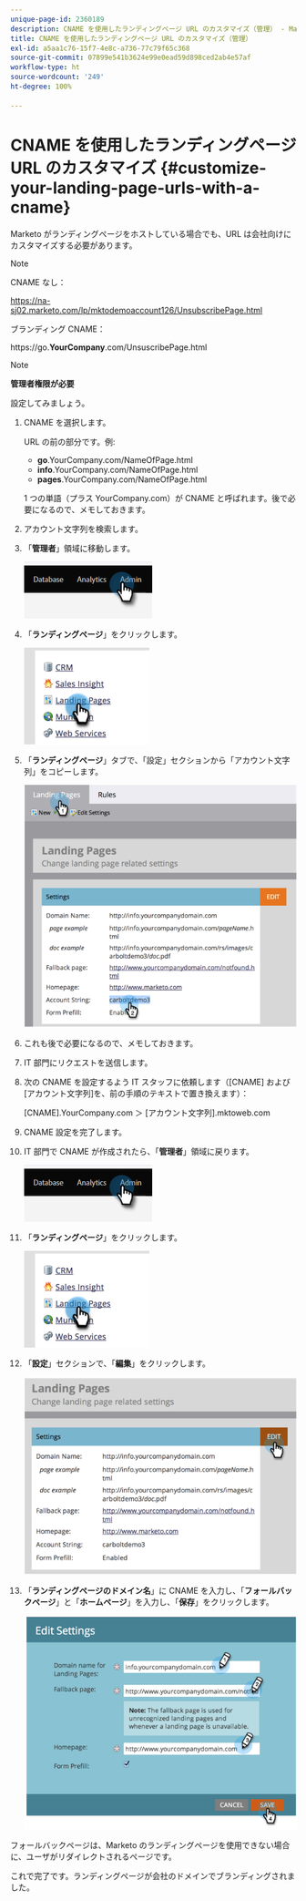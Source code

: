 ```yaml
---
unique-page-id: 2360189
description: CNAME を使用したランディングページ URL のカスタマイズ（管理） - Marketo ドキュメント - 製品ドキュメント
title: CNAME を使用したランディングページ URL のカスタマイズ（管理）
exl-id: a5aa1c76-15f7-4e8c-a736-77c79f65c368
source-git-commit: 07899e541b3624e99e0ead59d898ced2ab4e57af
workflow-type: ht
source-wordcount: '249'
ht-degree: 100%

---
```


# CNAME を使用したランディングページ URL のカスタマイズ  {#customize-your-landing-page-urls-with-a-cname}

Marketo がランディングページをホストしている場合でも、URL は会社向けにカスタマイズする必要があります。

>[!NOTE]
>
>CNAME なし：
>
>https://na-sj02.marketo.com/lp/mktodemoaccount126/UnsubscribePage.html
>
>ブランディング CNAME：
>
>https://go.**YourCompany**.com/UnsuscribePage.html

>[!NOTE]
>
>**管理者権限が必要**

設定してみましょう。

1. CNAME を選択します。

   URL の前の部分です。例:

   * **go**.YourCompany.com/NameOfPage.html
   * **info**.YourCompany.com/NameOfPage.html
   * **pages**.YourCompany.com/NameOfPage.html

   1 つの単語（プラス YourCompany.com）が CNAME と呼ばれます。後で必要になるので、メモしておきます。

1. アカウント文字列を検索します。

1. 「**管理者**」領域に移動します。

   ![](assets/customize-your-landing-page-urls-with-a-cname-1.png)

1. 「**ランディングページ**」をクリックします。

   ![](assets/customize-your-landing-page-urls-with-a-cname-2.png)

1. 「**ランディングページ**」タブで、「設定」セクションから「アカウント文字列」をコピーします。

   ![](assets/customize-your-landing-page-urls-with-a-cname-3.png)

1. これも後で必要になるので、メモしておきます。

1. IT 部門にリクエストを送信します。

1. 次の CNAME を設定するよう IT スタッフに依頼します（[CNAME] および[アカウント文字列]を、前の手順のテキストで置き換えます）：

   [CNAME].YourCompany.com ＞ [アカウント文字列].mktoweb.com

1. CNAME 設定を完了します。

1. IT 部門で CNAME が作成されたら、「**管理者**」領域に戻ります。

   ![](assets/customize-your-landing-page-urls-with-a-cname-4.png)

1. 「**ランディングページ**」をクリックします。

   ![](assets/customize-your-landing-page-urls-with-a-cname-5.png)

1. 「**設定**」セクションで、「**編集**」をクリックします。

   ![](assets/customize-your-landing-page-urls-with-a-cname-6.png)

1. 「**ランディングページのドメイン名**」に CNAME を入力し、「**フォールバックページ**」と「**ホームページ**」を入力し、「**保存**」をクリックします。

   ![](assets/customize-your-landing-page-urls-with-a-cname-7.png)

フォールバックページは、Marketo のランディングページを使用できない場合に、ユーザがリダイレクトされるページです。

これで完了です。ランディングページが会社のドメインでブランディングされました。
